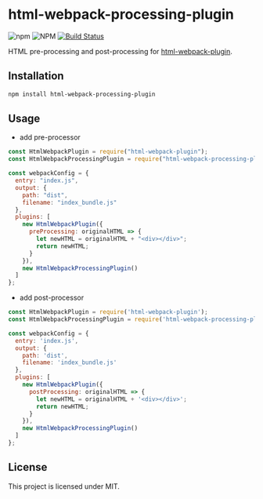 # html-webpack-processing-plugin

![npm](https://img.shields.io/npm/v/html-webpack-processing-plugin) ![NPM](https://img.shields.io/npm/l/html-webpack-processing-plugin) [![Build Status](https://www.travis-ci.org/haoliangyu/html-webpack-processing-plugin.svg?branch=master)](https://www.travis-ci.org/haoliangyu/html-webpack-processing-plugin)

HTML pre-processing and post-processing for [html-webpack-plugin](https://github.com/ampedandwired/html-webpack-plugin).

## Installation

```bash
npm install html-webpack-processing-plugin
```

## Usage

- add pre-processor

```javascript
const HtmlWebpackPlugin = require("html-webpack-plugin");
const HtmlWebpackProcessingPlugin = require("html-webpack-processing-plugin");

const webpackConfig = {
  entry: "index.js",
  output: {
    path: "dist",
    filename: "index_bundle.js"
  },
  plugins: [
    new HtmlWebpackPlugin({
      preProcessing: originalHTML => {
        let newHTML = originalHTML + "<div></div>";
        return newHTML;
      }
    }),
    new HtmlWebpackProcessingPlugin()
  ]
};
```

- add post-processor

```javascript
const HtmlWebpackPlugin = require('html-webpack-plugin');
const HtmlWebpackProcessingPlugin = require('html-webpack-processing-plugin';)

const webpackConfig = {
  entry: 'index.js',
  output: {
    path: 'dist',
    filename: 'index_bundle.js'
  },
  plugins: [
    new HtmlWebpackPlugin({
      postProcessing: originalHTML => {
        let newHTML = originalHTML + '<div></div>';
        return newHTML;
      }
    }),
    new HtmlWebpackProcessingPlugin()
  ]
};
```

## License

This project is licensed under MIT.
